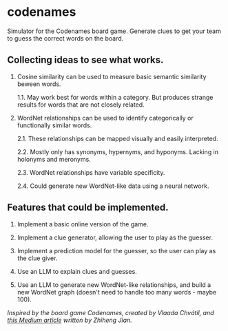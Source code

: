 # codenames

Simulator for the Codenames board game. Generate clues to get your team to guess the correct words on the board.

## Collecting ideas to see what works.

1. Cosine similarity can be used to measure basic semantic similarity beween words.

   1.1. May work best for words within a category. But produces strange results for words that are not closely related.

2. WordNet relationships can be used to identify categorically or functionally similar words.

   2.1. These relationships can be mapped visually and easily interpreted.

   2.2. Mostly only has synonyms, hypernyms, and hyponyms. Lacking in holonyms and meronyms.

   2.3. WordNet relationships have variable specificity.

   2.4. Could generate new WordNet-like data using a neural network.

## Features that could be implemented.

1. Implement a basic online version of the game.

2. Implement a clue generator, allowing the user to play as the guesser.

3. Implement a prediction model for the guesser, so the user can play as the clue giver.

4. Use an LLM to explain clues and guesses.

5. Use an LLM to generate new WordNet-like relationships, and build a new WordNet graph (doesn't need to handle too many words - maybe 100).

_Inspired by the board game Codenames, created by Vlaada Chvátil, and [this Medium article](https://towardsdatascience.com/hacking-codenames-with-glove-embeddings-0cf928af0858) written by Zhiheng Jian._
